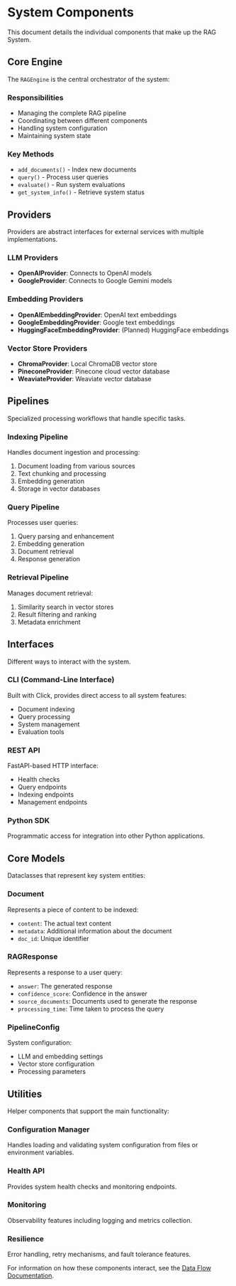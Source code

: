 # System Components

This document details the individual components that make up the RAG System.

## Core Engine

The `RAGEngine` is the central orchestrator of the system:

### Responsibilities
- Managing the complete RAG pipeline
- Coordinating between different components
- Handling system configuration
- Maintaining system state

### Key Methods
- `add_documents()` - Index new documents
- `query()` - Process user queries
- `evaluate()` - Run system evaluations
- `get_system_info()` - Retrieve system status

## Providers

Providers are abstract interfaces for external services with multiple implementations.

### LLM Providers
- **OpenAIProvider**: Connects to OpenAI models
- **GoogleProvider**: Connects to Google Gemini models

### Embedding Providers
- **OpenAIEmbeddingProvider**: OpenAI text embeddings
- **GoogleEmbeddingProvider**: Google text embeddings
- **HuggingFaceEmbeddingProvider**: (Planned) HuggingFace embeddings

### Vector Store Providers
- **ChromaProvider**: Local ChromaDB vector store
- **PineconeProvider**: Pinecone cloud vector database
- **WeaviateProvider**: Weaviate vector database

## Pipelines

Specialized processing workflows that handle specific tasks.

### Indexing Pipeline
Handles document ingestion and processing:
1. Document loading from various sources
2. Text chunking and processing
3. Embedding generation
4. Storage in vector databases

### Query Pipeline
Processes user queries:
1. Query parsing and enhancement
2. Embedding generation
3. Document retrieval
4. Response generation

### Retrieval Pipeline
Manages document retrieval:
1. Similarity search in vector stores
2. Result filtering and ranking
3. Metadata enrichment

## Interfaces

Different ways to interact with the system.

### CLI (Command-Line Interface)
Built with Click, provides direct access to all system features:
- Document indexing
- Query processing
- System management
- Evaluation tools

### REST API
FastAPI-based HTTP interface:
- Health checks
- Query endpoints
- Indexing endpoints
- Management endpoints

### Python SDK
Programmatic access for integration into other Python applications.

## Core Models

Dataclasses that represent key system entities:

### Document
Represents a piece of content to be indexed:
- `content`: The actual text content
- `metadata`: Additional information about the document
- `doc_id`: Unique identifier

### RAGResponse
Represents a response to a user query:
- `answer`: The generated response
- `confidence_score`: Confidence in the answer
- `source_documents`: Documents used to generate the response
- `processing_time`: Time taken to process the query

### PipelineConfig
System configuration:
- LLM and embedding settings
- Vector store configuration
- Processing parameters

## Utilities

Helper components that support the main functionality:

### Configuration Manager
Handles loading and validating system configuration from files or environment variables.

### Health API
Provides system health checks and monitoring endpoints.

### Monitoring
Observability features including logging and metrics collection.

### Resilience
Error handling, retry mechanisms, and fault tolerance features.

For information on how these components interact, see the [Data Flow Documentation](data-flow.md).